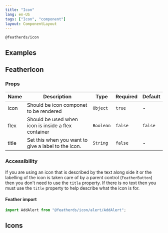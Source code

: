 ```yaml
---
title: "Icon"
lang: en-US
tags: ["Icon", "component"]
layout: ComponentLayout
---
```


`@featherds/icon`

## Examples

<Icon-Examples />

## FeatherIcon

### Props

| Name  | Description                                         | Type      | Required | Default |
| ----- | --------------------------------------------------- | --------- | -------- | ------- |
| icon  | Should be icon componet to be rendered              | `Object`  | `true`   | -       |
| flex  | Should be used when icon is inside a flex container | `Boolean` | `false`  | `false` |
| title | Set this when you want to give a label to the icon. | `String`  | `false`  | -       |

### Accessibility

If you are using an icon that is described by the text along side it or the labelling of the icon is taken care of by a parent control (`FeatherButton`) then you don't need to use the `title` property. If there is no text then you must use the `title` property to help describe what the icon is for.

#### Feather import

```js
import AddAlert from "@featherds/icon/alert/AddAlert";
```

## Icons

<Icon-AllIcons />
